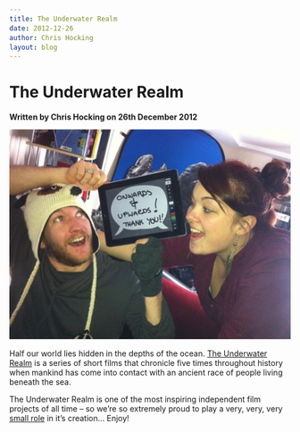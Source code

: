 ```yaml
---
title: The Underwater Realm
date: 2012-12-26
author: Chris Hocking
layout: blog
---
```

# The Underwater Realm

**Written by Chris Hocking on 26th December 2012**

![Onwards & Upwards](/static/blog/12-onandup-590x440.jpg)

Half our world lies hidden in the depths of the ocean. [The Underwater Realm](http://theunderwaterrealm.com/) is a series of short films that chronicle five times throughout history when mankind has come into contact with an ancient race of people living beneath the sea.

The Underwater Realm is one of the most inspiring independent film projects of all time – so we’re so extremely proud to play a very, very, very [small role](http://www.kickstarter.com/projects/realmpictures/explore-the-underwater-realm) in it’s creation… Enjoy!